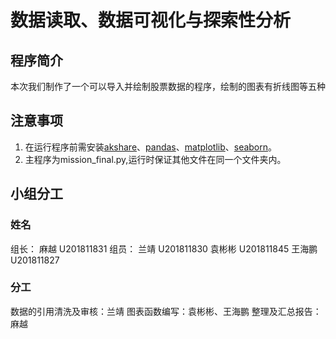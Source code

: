 # 数据读取、数据可视化与探索性分析
## 程序简介
本次我们制作了一个可以导入并绘制股票数据的程序，绘制的图表有折线图等五种
## 注意事项
1. 在运行程序前需安装[akshare](https://www.akshare.xyz/zh_CN/latest/)、[pandas](https://pandas.pydata.org/)、[matplotlib](https://matplotlib.org/)、[seaborn](http://seaborn.pydata.org/)。
2. 主程序为mission_final.py,运行时保证其他文件在同一个文件夹内。
## 小组分工
### 姓名
组长：
麻越 U201811831
组员：
兰靖 U201811830
袁彬彬 U201811845
王海鹏 U201811827
### 分工 
数据的引用清洗及审核：兰靖
图表函数编写：袁彬彬、王海鹏
整理及汇总报告：麻越

